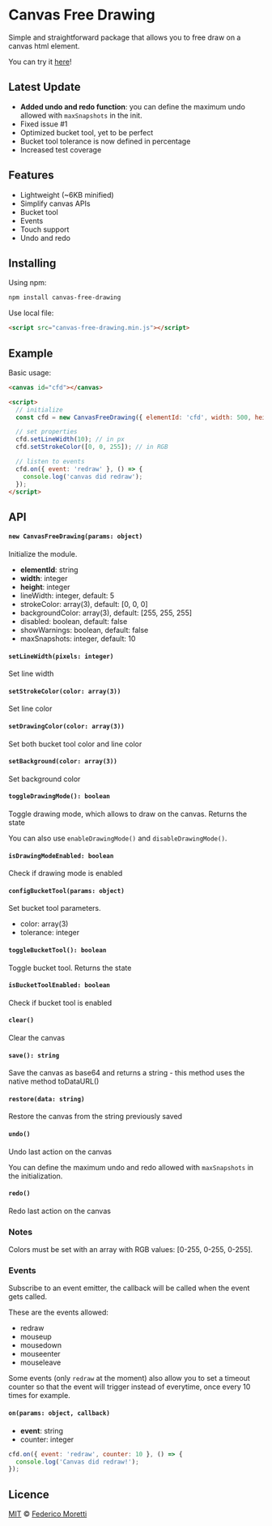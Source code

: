 # Canvas Free Drawing

Simple and straightforward package that allows you to free draw on a canvas html element.

You can try it [here](https://fmoretti.com/canvas-free-drawing)!

## Latest Update

- **Added undo and redo function**: you can define the maximum undo allowed with `maxSnapshots` in the init.
- Fixed issue #1
- Optimized bucket tool, yet to be perfect
- Bucket tool tolerance is now defined in percentage
- Increased test coverage

## Features

- Lightweight (~6KB minified)
- Simplify canvas APIs
- Bucket tool
- Events
- Touch support
- Undo and redo

## Installing

Using npm:

```bash
npm install canvas-free-drawing
```

Use local file:

```html
<script src="canvas-free-drawing.min.js"></script>
```

## Example

Basic usage:

```html
<canvas id="cfd"></canvas>

<script>
  // initialize
  const cfd = new CanvasFreeDrawing({ elementId: 'cfd', width: 500, height: 500 });

  // set properties
  cfd.setLineWidth(10); // in px
  cfd.setStrokeColor([0, 0, 255]); // in RGB

  // listen to events
  cfd.on({ event: 'redraw' }, () => {
    console.log('canvas did redraw');
  });
</script>
```

## API

#### `new CanvasFreeDrawing(params: object)`

Initialize the module.

- **elementId**: string
- **width**: integer
- **height**: integer
- lineWidth: integer, default: 5
- strokeColor: array(3), default: [0, 0, 0]
- backgroundColor: array(3), default: [255, 255, 255]
- disabled: boolean, default: false
- showWarnings: boolean, default: false
- maxSnapshots: integer, default: 10

#### `setLineWidth(pixels: integer)`

Set line width

#### `setStrokeColor(color: array(3))`

Set line color

#### `setDrawingColor(color: array(3))`

Set both bucket tool color and line color

#### `setBackground(color: array(3))`

Set background color

#### `toggleDrawingMode(): boolean`

Toggle drawing mode, which allows to draw on the canvas. Returns the state

You can also use `enableDrawingMode()` and `disableDrawingMode()`.

#### `isDrawingModeEnabled: boolean`

Check if drawing mode is enabled

#### `configBucketTool(params: object)`

Set bucket tool parameters.

- color: array(3)
- tolerance: integer

#### `toggleBucketTool(): boolean`

Toggle bucket tool. Returns the state

#### `isBucketToolEnabled: boolean`

Check if bucket tool is enabled

#### `clear()`

Clear the canvas

#### `save(): string`

Save the canvas as base64 and returns a string - this method uses the native method toDataURL()

#### `restore(data: string)`

Restore the canvas from the string previously saved

#### `undo()`

Undo last action on the canvas

You can define the maximum undo and redo allowed with `maxSnapshots` in the initialization.

#### `redo()`

Redo last action on the canvas

### Notes 

Colors must be set with an array with RGB values: [0-255, 0-255, 0-255].

### Events

Subscribe to an event emitter, the callback will be called when the event gets called.

These are the events allowed:

- redraw
- mouseup
- mousedown
- mouseenter
- mouseleave

Some events (only `redraw` at the moment) also allow you to set a timeout counter so that the event will trigger instead of everytime, once every 10 times for example.

#### `on(params: object, callback)`

- **event**: string
- counter: integer

```js
cfd.on({ event: 'redraw', counter: 10 }, () => {
  console.log('Canvas did redraw!');
});
```

## Licence

[MIT](LICENSE) © [Federico Moretti](https://fmoretti.com)
